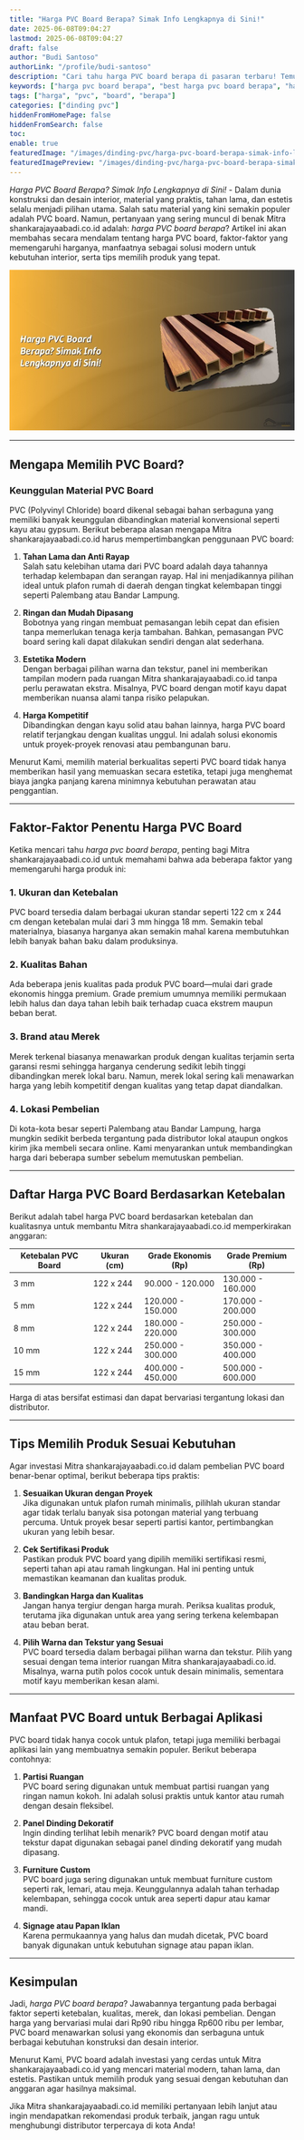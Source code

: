 ```yaml
---
title: "Harga PVC Board Berapa? Simak Info Lengkapnya di Sini!"
date: 2025-06-08T09:04:27
lastmod: 2025-06-08T09:04:27
draft: false
author: "Budi Santoso"
authorLink: "/profile/budi-santoso"
description: "Cari tahu harga PVC board berapa di pasaran terbaru! Temukan info lengkap, tips memilih, dan rekomendasi terbaik hanya di sini. Klik untuk detailnya!"
keywords: ["harga pvc board berapa", "best harga pvc board berapa", "harga pvc board berapa guide"]
tags: ["harga", "pvc", "board", "berapa"]
categories: ["dinding pvc"]
hiddenFromHomePage: false
hiddenFromSearch: false
toc:
enable: true
featuredImage: "/images/dinding-pvc/harga-pvc-board-berapa-simak-info-lengkapnya-di-sini!.jpg"
featuredImagePreview: "/images/dinding-pvc/harga-pvc-board-berapa-simak-info-lengkapnya-di-sini!.jpg"
---
```


*Harga PVC Board Berapa? Simak Info Lengkapnya di Sini!* - Dalam dunia konstruksi dan desain interior, material yang praktis, tahan lama, dan estetis selalu menjadi pilihan utama. Salah satu material yang kini semakin populer adalah PVC board. Namun, pertanyaan yang sering muncul di benak Mitra shankarajayaabadi.co.id adalah: *harga PVC board berapa*? Artikel ini akan membahas secara mendalam tentang harga PVC board, faktor-faktor yang memengaruhi harganya, manfaatnya sebagai solusi modern untuk kebutuhan interior, serta tips memilih produk yang tepat.

![Harga PVC Board Berapa? Simak Info Lengkapnya di Sini!](/images/dinding-pvc/harga-pvc-board-berapa-simak-info-lengkapnya-di-sini!.jpg)

---

## Mengapa Memilih PVC Board?

### Keunggulan Material PVC Board  
PVC (Polyvinyl Chloride) board dikenal sebagai bahan serbaguna yang memiliki banyak keunggulan dibandingkan material konvensional seperti kayu atau gypsum. Berikut beberapa alasan mengapa Mitra shankarajayaabadi.co.id harus mempertimbangkan penggunaan PVC board:

1. **Tahan Lama dan Anti Rayap**  
   Salah satu kelebihan utama dari PVC board adalah daya tahannya terhadap kelembapan dan serangan rayap. Hal ini menjadikannya pilihan ideal untuk plafon rumah di daerah dengan tingkat kelembapan tinggi seperti Palembang atau Bandar Lampung.

2. **Rin​gan dan Mudah Dipasang**  
   Bobotn​ya yang ringan membuat pemasangan lebih cepat dan efisien tanpa memerlukan tenaga kerja tambahan. Bahkan, pemasangan PVC board sering kali dapat dilakukan sendiri dengan alat sederhana.

3. **Estetika Modern**  
   Dengan berbagai pilihan warna dan tekstur, panel ini memberikan tampilan modern pada ruangan Mitra shankarajayaabadi.co.id tanpa perlu perawatan ekstra. Misalnya, PVC board dengan motif kayu dapat memberikan nuansa alami tanpa risiko pelapukan.

4. **Harga Kompetitif**  
   Dibandingkan dengan kayu solid atau bahan lainnya, harga PVC board relatif terjangkau dengan kualitas unggul. Ini adalah solusi ekonomis untuk proyek-proyek renovasi atau pembangunan baru.

Menurut Kami, memilih material berkualitas seperti PVC board tidak hanya memberikan hasil yang memuaskan secara estetika, tetapi juga menghemat biaya jangka panjang karena minimnya kebutuhan perawatan atau penggantian.

---

## Faktor-Faktor Penentu Harga PVC Board  

Ketika mencari tahu *harga pvc board berapa*, penting bagi Mitra shankarajayaabadi.co.id untuk memahami bahwa ada beberapa faktor yang memengaruhi harga produk ini:

### 1. **Ukuran dan Ketebalan**
PVC board tersedia dalam berbagai ukuran standar seperti 122 cm x 244 cm dengan ketebalan mulai dari 3 mm hingga 18 mm. Semakin tebal materialnya, biasanya harganya akan semakin mahal karena membutuhkan lebih banyak bahan baku dalam produksinya.

### 2. **Kualitas Bahan**
Ada beberapa jenis kualitas pada produk PVC board—mulai dari grade ekonomis hingga premium. Grade premium umumnya memiliki permukaan lebih halus dan daya tahan lebih baik terhadap cuaca ekstrem maupun beban berat.

### 3. **Brand atau Merek**
Merek terkenal biasanya menawarkan produk dengan kualitas terjamin serta garansi resmi sehingga harganya cenderung sedikit lebih tinggi dibandingkan merek lokal baru. Namun, merek lokal sering kali menawarkan harga yang lebih kompetitif dengan kualitas yang tetap dapat diandalkan.

### 4. **Lokasi Pembelian**
Di kota-kota besar seperti Palembang atau Bandar Lampung, harga mungkin sedikit berbeda tergantung pada distributor lokal ataupun ongkos kirim jika membeli secara online. Kami menyarankan untuk membandingkan harga dari beberapa sumber sebelum memutuskan pembelian.

---

## Daftar Harga PVC Board Berdasarkan Ketebalan  

Berikut adalah tabel harga PVC board berdasarkan ketebalan dan kualitasnya untuk membantu Mitra shankarajayaabadi.co.id memperkirakan anggaran:

| Ketebalan PVC Board | Ukuran (cm)      | Grade Ekonomis (Rp) | Grade Premium (Rp) |
|----------------------|------------------|---------------------|--------------------|
| 3 mm                | 122 x 244       | 90.000 - 120.000    | 130.000 - 160.000 |
| 5 mm                | 122 x 244       | 120.000 - 150.000   | 170.000 - 200.000 |
| 8 mm                | 122 x 244       | 180.000 - 220.000   | 250.000 - 300.000 |
| 10 mm               | 122 x 244       | 250.000 - 300.000   | 350.000 - 400.000 |
| 15 mm               | 122 x 244       | 400.000 - 450.000   | 500.000 - 600.000 |

Harga di atas bersifat estimasi dan dapat bervariasi tergantung lokasi dan distributor.

---

## Tips Memilih Produk Sesuai Kebutuhan

Agar investasi Mitra shankarajayaabadi.co.id dalam pembelian PVC board benar-benar optimal, berikut beberapa tips praktis:

1. **Sesuaikan Ukuran dengan Proyek**  
   Jika digunakan untuk plafon rumah minimalis, pilihlah ukuran standar agar tidak terlalu banyak sisa potongan material yang terbuang percuma. Untuk proyek besar seperti partisi kantor, pertimbangkan ukuran yang lebih besar.

2. **Cek Sertifikasi Produk**  
   Pastikan produk PVC board yang dipilih memiliki sertifikasi resmi, seperti tahan api atau ramah lingkungan. Hal ini penting untuk memastikan keamanan dan kualitas produk.

3. **Bandingkan Harga dan Kualitas**  
   Jangan hanya tergiur dengan harga murah. Periksa kualitas produk, terutama jika digunakan untuk area yang sering terkena kelembapan atau beban berat.

4. **Pilih Warna dan Tekstur yang Sesuai**  
   PVC board tersedia dalam berbagai pilihan warna dan tekstur. Pilih yang sesuai dengan tema interior ruangan Mitra​ shankarajayaabadi.co.id. Misalnya, warna putih polos cocok untuk desain minimalis, sementara motif kayu memberikan kesan alami.

---

## Manfaat PVC Board untuk Berbagai Aplikasi  

PVC board tidak hanya cocok untuk plafon, tetapi juga memiliki berbagai aplikasi lain yang membuatnya semakin populer. Berikut beberapa contohnya:

1. **Partisi Ruangan**  
   PVC board sering digunakan untuk membuat partisi ruangan yang ringan namun kokoh. Ini adalah solusi praktis untuk kantor atau rumah dengan desain fleksibel.

2. **Panel Dinding Dekoratif**  
   Ingin dinding terlihat lebih menarik? PVC board dengan motif atau tekstur dapat digunakan sebagai panel dinding dekoratif yang mudah dipasang.

3. **Furniture Custom**  
   PVC board juga sering digunakan untuk membuat furniture custom seperti rak, lemari, atau meja. Keunggulannya adalah tahan terhadap kelembapan, sehingga cocok untuk area seperti dapur atau kamar mandi.

4. **Signage atau Papan Iklan**  
   Karena permukaannya yang halus dan mudah dicetak, PVC board banyak digunakan untuk kebutuhan signage atau papan iklan.

---

## Kesimpulan  

Jadi, *harga PVC board berapa*? Jawabannya tergantung pada berbagai faktor seperti ketebalan, kualitas, merek, dan lokasi pembelian. Dengan harga yang bervariasi mulai dari Rp90 ribu hingga Rp600 ribu per lembar, PVC board menawarkan solusi yang ekonomis dan serbaguna untuk berbagai kebutuhan konstruksi dan desain interior.  

Menurut Kami, PVC board adalah investasi yang cerdas untuk Mitra shankarajayaabadi.co.id yang mencari material modern, tahan lama, dan estetis. Pastikan untuk memilih produk yang sesuai dengan kebutuhan dan anggaran agar hasilnya maksimal.  

Jika Mitra shankarajayaabadi.co.id memiliki pertanyaan lebih lanjut atau ingin mendapatkan rekomendasi produk terbaik, jangan ragu untuk menghubungi distributor terpercaya di kota Anda!
